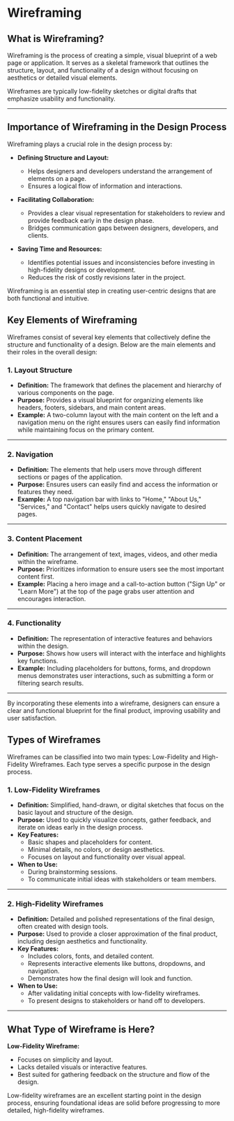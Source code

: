 # Wireframing

## What is Wireframing?

Wireframing is the process of creating a simple, visual blueprint of a web page or application. It serves as a skeletal framework that outlines the structure, layout, and functionality of a design without focusing on aesthetics or detailed visual elements.

Wireframes are typically low-fidelity sketches or digital drafts that emphasize usability and functionality.

---

## Importance of Wireframing in the Design Process

Wireframing plays a crucial role in the design process by:

- **Defining Structure and Layout:**

  - Helps designers and developers understand the arrangement of elements on a page.
  - Ensures a logical flow of information and interactions.

- **Facilitating Collaboration:**

  - Provides a clear visual representation for stakeholders to review and provide feedback early in the design phase.
  - Bridges communication gaps between designers, developers, and clients.

- **Saving Time and Resources:**
  - Identifies potential issues and inconsistencies before investing in high-fidelity designs or development.
  - Reduces the risk of costly revisions later in the project.

Wireframing is an essential step in creating user-centric designs that are both functional and intuitive.

## Key Elements of Wireframing

Wireframes consist of several key elements that collectively define the structure and functionality of a design. Below are the main elements and their roles in the overall design:

### 1. Layout Structure

- **Definition:** The framework that defines the placement and hierarchy of various components on the page.
- **Purpose:** Provides a visual blueprint for organizing elements like headers, footers, sidebars, and main content areas.
- **Example:** A two-column layout with the main content on the left and a navigation menu on the right ensures users can easily find information while maintaining focus on the primary content.

---

### 2. Navigation

- **Definition:** The elements that help users move through different sections or pages of the application.
- **Purpose:** Ensures users can easily find and access the information or features they need.
- **Example:** A top navigation bar with links to "Home," "About Us," "Services," and "Contact" helps users quickly navigate to desired pages.

---

### 3. Content Placement

- **Definition:** The arrangement of text, images, videos, and other media within the wireframe.
- **Purpose:** Prioritizes information to ensure users see the most important content first.
- **Example:** Placing a hero image and a call-to-action button ("Sign Up" or "Learn More") at the top of the page grabs user attention and encourages interaction.

---

### 4. Functionality

- **Definition:** The representation of interactive features and behaviors within the design.
- **Purpose:** Shows how users will interact with the interface and highlights key functions.
- **Example:** Including placeholders for buttons, forms, and dropdown menus demonstrates user interactions, such as submitting a form or filtering search results.

---

By incorporating these elements into a wireframe, designers can ensure a clear and functional blueprint for the final product, improving usability and user satisfaction.

## Types of Wireframes

Wireframes can be classified into two main types: Low-Fidelity and High-Fidelity Wireframes. Each type serves a specific purpose in the design process.

### 1. Low-Fidelity Wireframes

- **Definition:** Simplified, hand-drawn, or digital sketches that focus on the basic layout and structure of the design.
- **Purpose:** Used to quickly visualize concepts, gather feedback, and iterate on ideas early in the design process.
- **Key Features:**
  - Basic shapes and placeholders for content.
  - Minimal details, no colors, or design aesthetics.
  - Focuses on layout and functionality over visual appeal.
- **When to Use:**
  - During brainstorming sessions.
  - To communicate initial ideas with stakeholders or team members.

---

### 2. High-Fidelity Wireframes

- **Definition:** Detailed and polished representations of the final design, often created with design tools.
- **Purpose:** Used to provide a closer approximation of the final product, including design aesthetics and functionality.
- **Key Features:**
  - Includes colors, fonts, and detailed content.
  - Represents interactive elements like buttons, dropdowns, and navigation.
  - Demonstrates how the final design will look and function.
- **When to Use:**
  - After validating initial concepts with low-fidelity wireframes.
  - To present designs to stakeholders or hand off to developers.

---

## What Type of Wireframe is Here?

**Low-Fidelity Wireframe:**

- Focuses on simplicity and layout.
- Lacks detailed visuals or interactive features.
- Best suited for gathering feedback on the structure and flow of the design.

Low-fidelity wireframes are an excellent starting point in the design process, ensuring foundational ideas are solid before progressing to more detailed, high-fidelity wireframes.
